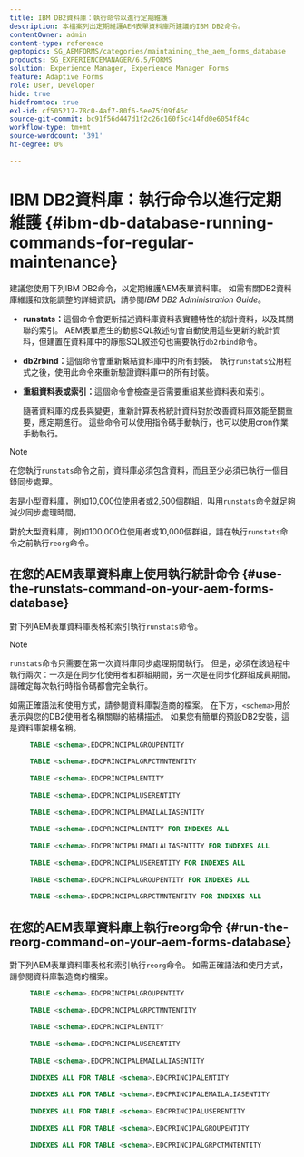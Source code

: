 ```yaml
---
title: IBM DB2資料庫：執行命令以進行定期維護
description: 本檔案列出定期維護AEM表單資料庫所建議的IBM DB2命令。
contentOwner: admin
content-type: reference
geptopics: SG_AEMFORMS/categories/maintaining_the_aem_forms_database
products: SG_EXPERIENCEMANAGER/6.5/FORMS
solution: Experience Manager, Experience Manager Forms
feature: Adaptive Forms
role: User, Developer
hide: true
hidefromtoc: true
exl-id: cf505217-78c0-4af7-80f6-5ee75f09f46c
source-git-commit: bc91f56d447d1f2c26c160f5c414fd0e6054f84c
workflow-type: tm+mt
source-wordcount: '391'
ht-degree: 0%

---
```


# IBM DB2資料庫：執行命令以進行定期維護 {#ibm-db-database-running-commands-for-regular-maintenance}

建議您使用下列IBM DB2命令，以定期維護AEM表單資料庫。 如需有關DB2資料庫維護和效能調整的詳細資訊，請參閱&#x200B;*IBM DB2 Administration Guide*。

* **runstats：**&#x200B;這個命令會更新描述資料庫資料表實體特性的統計資料，以及其關聯的索引。 AEM表單產生的動態SQL敘述句會自動使用這些更新的統計資料，但建置在資料庫中的靜態SQL敘述句也需要執行`db2rbind`命令。
* **db2rbind：**&#x200B;這個命令會重新繫結資料庫中的所有封裝。 執行`runstats`公用程式之後，使用此命令來重新驗證資料庫中的所有封裝。
* **重組資料表或索引：**&#x200B;這個命令會檢查是否需要重組某些資料表和索引。

  隨著資料庫的成長與變更，重新計算表格統計資料對於改善資料庫效能至關重要，應定期進行。 這些命令可以使用指令碼手動執行，也可以使用cron作業手動執行。

>[!NOTE]
>
>在您執行`runstats`命令之前，資料庫必須包含資料，而且至少必須已執行一個目錄同步處理。

若是小型資料庫，例如10,000位使用者或2,500個群組，叫用`runstats`命令就足夠減少同步處理時間。

對於大型資料庫，例如100,000位使用者或10,000個群組，請在執行`runstats`命令之前執行`reorg`命令。

## 在您的AEM表單資料庫上使用執行統計命令 {#use-the-runstats-command-on-your-aem-forms-database}

對下列AEM表單資料庫表格和索引執行`runstats`命令。

>[!NOTE]
>
>`runstats`命令只需要在第一次資料庫同步處理期間執行。 但是，必須在該過程中執行兩次：一次是在同步化使用者和群組期間，另一次是在同步化群組成員期間。 請確定每次執行時指令碼都會完全執行。

如需正確語法和使用方式，請參閱資料庫製造商的檔案。 在下方，`<schema>`用於表示與您的DB2使用者名稱關聯的結構描述。 如果您有簡單的預設DB2安裝，這是資料庫架構名稱。

```sql
     TABLE <schema>.EDCPRINCIPALGROUPENTITY
 
     TABLE <schema>.EDCPRINCIPALGRPCTMNTENTITY
 
     TABLE <schema>.EDCPRINCIPALENTITY
 
     TABLE <schema>.EDCPRINCIPALUSERENTITY
 
     TABLE <schema>.EDCPRINCIPALEMAILALIASENTITY
 
     TABLE <schema>.EDCPRINCIPALENTITY FOR INDEXES ALL
 
     TABLE <schema>.EDCPRINCIPALEMAILALIASENTITY FOR INDEXES ALL
 
     TABLE <schema>.EDCPRINCIPALUSERENTITY FOR INDEXES ALL
 
     TABLE <schema>.EDCPRINCIPALGROUPENTITY FOR INDEXES ALL
 
     TABLE <schema>.EDCPRINCIPALGRPCTMNTENTITY FOR INDEXES ALL
```

## 在您的AEM表單資料庫上執行reorg命令 {#run-the-reorg-command-on-your-aem-forms-database}

對下列AEM表單資料庫表格和索引執行`reorg`命令。 如需正確語法和使用方式，請參閱資料庫製造商的檔案。

```sql
     TABLE <schema>.EDCPRINCIPALGROUPENTITY
 
     TABLE <schema>.EDCPRINCIPALGRPCTMNTENTITY
 
     TABLE <schema>.EDCPRINCIPALENTITY
 
     TABLE <schema>.EDCPRINCIPALUSERENTITY
 
     TABLE <schema>.EDCPRINCIPALEMAILALIASENTITY
 
     INDEXES ALL FOR TABLE <schema>.EDCPRINCIPALENTITY
 
     INDEXES ALL FOR TABLE <schema>.EDCPRINCIPALEMAILALIASENTITY
 
     INDEXES ALL FOR TABLE <schema>.EDCPRINCIPALUSERENTITY
 
     INDEXES ALL FOR TABLE <schema>.EDCPRINCIPALGROUPENTITY
 
     INDEXES ALL FOR TABLE <schema>.EDCPRINCIPALGRPCTMNTENTITY
```
